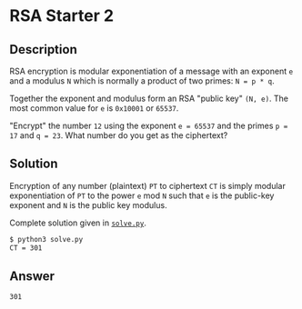 # RSA Starter 2

## Description

RSA encryption is modular exponentiation of a message with an exponent `e` and a modulus `N` which is normally a product of two primes: `N = p * q`.  

Together the exponent and modulus form an RSA "public key" `(N, e)`. The most common value for `e` is `0x10001` or `65537`.  

"Encrypt" the number `12` using the exponent `e = 65537` and the primes `p = 17` and `q = 23`. What number do you get as the ciphertext?

## Solution

Encryption of any number (plaintext) `PT` to ciphertext `CT` is simply modular exponentiation of `PT` to the power `e` mod `N` such that `e` is the public-key exponent and `N` is the public key modulus.

Complete solution given in [`solve.py`](./solve.py).

```bash
$ python3 solve.py
CT = 301
```

## Answer

`301`
